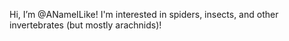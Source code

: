 Hi, I’m @ANameILike!
I'm interested in spiders, insects, and other invertebrates (but mostly arachnids)!

<!---
ANameILike/ANameILike is a ✨ special ✨ repository because its `README.md` (this file) appears on your GitHub profile.
You can click the Preview link to take a look at your changes.
--->
